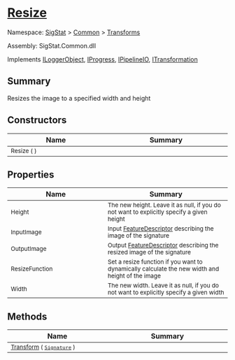 # [Resize](./Resize.md)

Namespace: [SigStat]() > [Common](./../README.md) > [Transforms](./README.md)

Assembly: SigStat.Common.dll

Implements [ILoggerObject](./../ILoggerObject.md), [IProgress](./../Helpers/IProgress.md), [IPipelineIO](./../Pipeline/IPipelineIO.md), [ITransformation](./../ITransformation.md)

## Summary
Resizes the image to a specified width and height

## Constructors

| Name<a href="#"><img width=400></a> | Summary<a href="#"><img width=475></a> | 
| --- | --- | 
| <sub>Resize (  )</sub>| <sub></sub>| <br>


## Properties

| Name<a href="#"><img width=400></a> | Summary<a href="#"><img width=475></a> | 
| --- | --- | 
| <sub>Height</sub>| <sub>The new height. Leave it as null, if you do not want to explicitly specify a given height</sub>| <br>
| <sub>InputImage</sub>| <sub>Input [FeatureDescriptor](https://github.com/hargitomi97/sigstat/blob/master/docs/md/SigStat/Common/FeatureDescriptor.md) describing the image of the signature</sub>| <br>
| <sub>OutputImage</sub>| <sub>Output [FeatureDescriptor](https://github.com/hargitomi97/sigstat/blob/master/docs/md/SigStat/Common/FeatureDescriptor.md) describing the resized image of the signature</sub>| <br>
| <sub>ResizeFunction</sub>| <sub>Set a resize function if you want to dynamically calculate the new width and height of the image</sub>| <br>
| <sub>Width</sub>| <sub>The new width. Leave it as null, if you do not want to explicitly specify a given width</sub>| <br>


## Methods

| Name<a href="#"><img width=400></a> | Summary<a href="#"><img width=475></a> | 
| --- | --- | 
| <sub>[Transform](./Methods/Resize-100663716.md) ( [`Signature`](./../Signature.md) )</sub>| <sub></sub>| <br>


